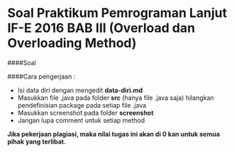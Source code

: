 Soal Praktikum Pemrograman Lanjut IF-E 2016 BAB III (Overload dan Overloading Method)
===  
####Soal 

####Cara pengerjaan :

* Isi data diri dengan mengedit **data-diri.md**
* Masukkan file .java pada folder **src** (hanya file .java saja) hilangkan pendefinisian package pada setiap file .java
* Masukkan screenshot pada folder **screenshot**
* Jangan lupa comment untuk setiap method

**Jika pekerjaan plagiasi, maka nilai tugas ini akan di 0 kan untuk semua pihak yang terlibat.**
~~~~